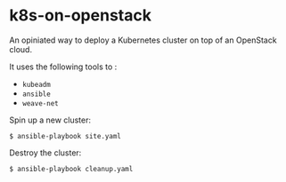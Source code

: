 k8s-on-openstack
================

An opiniated way to deploy a Kubernetes cluster on top of an OpenStack cloud.

It uses the following tools to :

  * `kubeadm`
  * `ansible`
  * `weave-net`

Spin up a new cluster:

```console
$ ansible-playbook site.yaml
```

Destroy the cluster:

```console
$ ansible-playbook cleanup.yaml
```